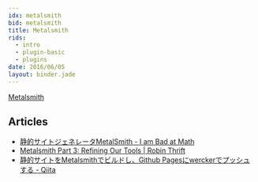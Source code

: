 ```yaml
---
idx: metalsmith
bid: metalsmith
title: Metalsmith
rids:
  - intro
  - plugin-basic
  - plugins
date: 2016/06/05
layout: binder.jade
---
```


[Metalsmith](http://www.metalsmith.io/)

## Articles
- [静的サイトジェネレータMetalSmith - I am Bad at Math](http://d.hatena.ne.jp/badatmath/20140426/1398495275)
- [Metalsmith Part 3: Refining Our Tools | Robin Thrift](http://www.robinthrift.com/posts/metalsmith-part-3-refining-our-tools/)
- [静的サイトをMetalsmithでビルドし、Github Pagesにwerckerでプッシュする - Qiita](http://qiita.com/hbsnow/items/66bebf7aacdad05eea30)
